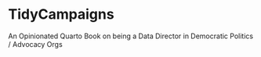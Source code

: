 # TidyCampaigns
An Opinionated Quarto Book on being a Data Director in Democratic Politics / Advocacy Orgs
